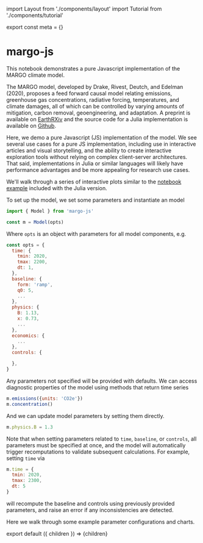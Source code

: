 import Layout from './components/layout'
import Tutorial from './components/tutorial'

export const meta = {}

# margo-js

This notebook demonstrates a pure Javascript implementation of the MARGO climate model.

The MARGO model, developed by Drake, Rivest, Deutch, and Edelman (2020), proposes a feed forward causal model relating emissions, greenhouse gas concentrations, radiative forcing, temperatures, and climate damages, all of which can be controlled by varying amounts of mitigation, carbon removal, geoengineering, and adaptation. A preprint is available on [EarthRXiv](https://eartharxiv.org/5bgyc) and the source code for a Julia implementation is available on [Github](https://github.com/hdrake/ClimateMARGO.jl). 

Here, we demo a pure Javascript (JS) implementation of the model. We see several use cases for a pure JS implementation, including use in interactive articles and visual storytelling, and the ability to create interactive exploration tools without relying on complex client-server architectures. That said, implementations in Julia or similar languages will likely have performance advantages and be more appealing for research use cases.

We'll walk through a series of interactive plots similar to the [notebook example](https://github.com/hdrake/ClimateMARGO.jl/blob/master/examples/tutorial.ipynb) included with the Julia version. 

To set up the model, we set some parameters and instantiate an model

```js
import { Model } from 'margo-js'

const m = Model(opts)
```

Where `opts` is an object with parameters for all model components, e.g.

```js
const opts = {
  time: {
    tmin: 2020,
    tmax: 2200,
    dt: 1,
  },
  baseline: {
    form: 'ramp',
    q0: 5,
    ...
  },
  physics: {
    B: 1.13,
    x: 0.73,
    ...
  },
  economics: {
    ...
  },
  controls: {

  },
}
```

Any parameters not specified will be provided with defaults. We can access diagnostic properties of the model using methods that return time series

```js
m.emissions({units: 'CO2e'})
m.concentration()
```

And we can update model parameters by setting them directly.

```js
m.physics.B = 1.3
```

Note that when setting parameters related to `time`, `baseline`, or `controls`, all parameters must be specified at once, and the model will automatically trigger recomputations to validate subsequent calculations. For example, setting `time` via

```js
m.time = {
  tmin: 2020,
  tmax: 2300,
  dt: 5
}
```

will recompute the baseline and controls using previously provided parameters, and raise an error if any inconsistencies are detected.

Here we walk through some example parameter configurations and charts.

<Tutorial/>

export default ({ children }) => <Layout meta={meta}>{children}</Layout>

